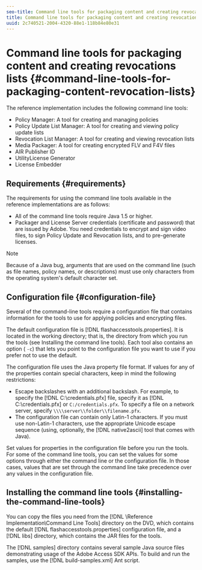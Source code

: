 ```yaml
---
seo-title: Command line tools for packaging content and creating revocations lists 
title: Command line tools for packaging content and creating revocations lists 
uuid: 2c740521-2004-4320-88e1-118b84e80e31
---
```


# Command line tools for packaging content and creating revocations lists {#command-line-tools-for-packaging-content-revocation-lists}

The reference implementation includes the following command line tools:

* Policy Manager: A tool for creating and managing policies 
* Policy Update List Manager: A tool for creating and viewing policy update lists 
* Revocation List Manager: A tool for creating and viewing revocation lists 
* Media Packager: A tool for creating encrypted FLV and F4V files 
* AIR Publisher ID 
* UtilityLicense Generator 
* License Embedder

## Requirements {#requirements}

The requirements for using the command line tools available in the reference implementations are as follows:

* All of the command line tools require Java 1.5 or higher. 
* Packager and License Server credentials (certificate and password) that are issued by Adobe. You need credentials to encrypt and sign video files, to sign Policy Update and Revocation lists, and to pre-generate licenses.

>[!NOTE]
>
>Because of a Java bug, arguments that are used on the command line (such as file names, policy names, or descriptions) must use only characters from the operating system's default character set.

## Configuration file {#configuration-file}

Several of the command-line tools require a configuration file that contains information for the tools to use for applying policies and encrypting files.

The default configuration file is [!DNL flashaccesstools.properties]. It is located in the working directory; that is, the directory from which you run the tools (see Installing the command line tools). Each tool also contains an option ( `-c`) that lets you point to the configuration file you want to use if you prefer not to use the default.

The configuration file uses the Java property file format. If values for any of the properties contain special characters, keep in mind the following restrictions:

* Escape backslashes with an additional backslash. For example, to specify the [!DNL C:\credentials.pfx] file, specify it as [!DNL C:\\credentials.pfx] or `C:/credentials.pfx`. To specify a file on a network server, specify `\\\\server\\folder\\filename.pfx`. 
* The configuration file can contain only Latin-1 characters. If you must use non-Latin-1 characters, use the appropriate Unicode escape sequence (using, optionally, the [!DNL native2ascii] tool that comes with Java).

Set values for properties in the configuration file before you run the tools. For some of the command line tools, you can set the values for some options through either the command line or the configuration file. In those cases, values that are set through the command line take precedence over any values in the configuration file.

## Installing the command line tools  {#installing-the-command-line-tools}

You can copy the files you need from the [!DNL \Reference Implementation\Command Line Tools] directory on the DVD, which contains the default [!DNL flashaccesstools.properties] configuration file, and a [!DNL libs] directory, which contains the JAR files for the tools.

The [!DNL samples] directory contains several sample Java source files demonstrating usage of the Adobe Access SDK APIs. To build and run the samples, use the [!DNL build-samples.xml] Ant script. 